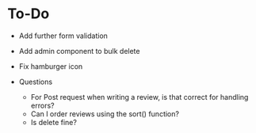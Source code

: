 # To-Do 
- Add further form validation 
- Add admin component to bulk delete
- Fix hamburger icon

- Questions 
    - For Post request when writing a review, is that correct for handling errors?
    - Can I order reviews using the sort() function?
    - Is delete fine?